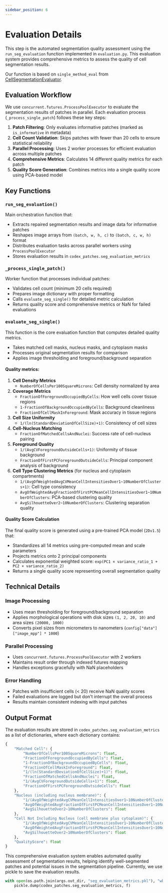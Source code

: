 ```yaml
---
sidebar_position: 6
---
```

# Evaluation Details

This step is the automated segmentation quality assessment using the `run_seg_evaluation` function implemented in `evaluation.py`. This evaluation system provides comprehensive metrics to assess the quality of cell segmentation results.

Our function is based on `single_method_eval` from [CellSegmentationEvaluator](https://github.com/murphygroup/CellSegmentationEvaluator/blob/6def33dd172ad9074bd856399535a5deea3e3fd6/SimpleCSE/read_and_eval_seg.py#L55).

## Evaluation Workflow

We use `concurrent.futures.ProcessPoolExecutor` to evaluate the segmentation results of patches in parallel. Each evaluation process (`_process_single_patch`) follows these key steps:

1. **Patch Filtering**: Only evaluates informative patches (marked as `is_informative` in metadata)
2. **Cell Count Validation**: Skips patches with fewer than 20 cells to ensure statistical reliability
3. **Parallel Processing**: Uses 2 worker processes for efficient evaluation across multiple patches
4. **Comprehensive Metrics**: Calculates 14 different quality metrics for each patch
5. **Quality Score Generation**: Combines metrics into a single quality score using PCA-based model

## Key Functions

### `run_seg_evaluation()`
Main orchestration function that:
- Extracts repaired segmentation results and image data for informative patches
- Reshapes image arrays from `(batch, w, h, c)` to `(batch, c, w, h)` format
- Distributes evaluation tasks across parallel workers using `ProcessPoolExecutor`
- Stores evaluation results in `codex_patches.seg_evaluation_metrics`

### `_process_single_patch()`
Worker function that processes individual patches:
- Validates cell count (minimum 20 cells required)
- Prepares image dictionary with proper formatting
- Calls `evaluate_seg_single()` for detailed metric calculation
- Returns quality score and comprehensive metrics or NaN for failed evaluations

### `evaluate_seg_single()`

This function is the core evaluation function that computes detailed quality metrics.
- Takes matched cell masks, nucleus masks, and cytoplasm masks
- Processes original segmentation results for comparison
- Applies image thresholding and foreground/background separation

#### Quality metrics:
1. **Cell Density Metrics**
   - `NumberOfCellsPer100SquareMicrons`: Cell density normalized by area
2. **Coverage Metrics**
   - `FractionOfForegroundOccupiedByCells`: How well cells cover tissue regions
   - `1-FractionOfBackgroundOccupiedByCells`: Background cleanliness
   - `FractionOfCellMaskInForeground`: Mask accuracy in tissue regions
3. **Cell Size Uniformity**
   - `1/(ln(StandardDeviationOfCellSize)+1)`: Consistency of cell sizes
4. **Cell-Nucleus Matching**
   - `FractionOfMatchedCellsAndNuclei`: Success rate of cell-nucleus pairing
5. **Foreground Quality**
   - `1/(AvgCVForegroundOutsideCells+1)`: Uniformity of tissue background
   - `FractionOfFirstPCForegroundOutsideCells`: Principal component analysis of background
6. **Cell Type Clustering Metrics** (for nucleus and cytoplasm compartments)
   - `1/(AvgOfWeightedAvgCVMeanCellIntensitiesOver1~10NumberOfClusters+1)`: Cell type consistency
   - `AvgOfWeightedAvgFractionOfFirstPCMeanCellIntensitiesOver1~10NumberOfClusters`: PCA-based clustering quality
   - `AvgSilhouetteOver2~10NumberOfClusters`: Clustering separation quality

#### Quality Score Calculation
The final quality score is generated using a pre-trained PCA model (`2Dv1.5`) that:
- Standardizes all 14 metrics using pre-computed mean and scale parameters
- Projects metrics onto 2 principal components
- Calculates exponential weighted score: `exp(PC1 × variance_ratio_1 + PC2 × variance_ratio_2)`
- Returns a single quality score representing overall segmentation quality

## Technical Details

### Image Processing
- Uses mean thresholding for foreground/background separation
- Applies morphological operations with disk sizes `(1, 2, 20, 10)` and area sizes `(20000, 1000)`
- Converts pixel sizes from micrometers to nanometers (`config["data"]["image_mpp"] * 1000`)

### Parallel Processing
- Uses `concurrent.futures.ProcessPoolExecutor` with 2 workers
- Maintains result order through indexed futures mapping
- Handles exceptions gracefully with NaN placeholders

### Error Handling
- Patches with insufficient cells (< 20) receive NaN quality scores
- Failed evaluations are logged but don't interrupt the overall process
- Results maintain consistent indexing with input patches

## Output Format

The evaluation results are stored in `codex_patches.seg_evaluation_metrics` as a list of dictionaries, where each dictionary contains:

```python
{
    "Matched Cell": {
        "NumberOfCellsPer100SquareMicrons": float,
        "FractionOfForegroundOccupiedByCells": float,
        "1-FractionOfBackgroundOccupiedByCells": float,
        "FractionOfCellMaskInForeground": float,
        "1/(ln(StandardDeviationOfCellSize)+1)": float,
        "FractionOfMatchedCellsAndNuclei": float,
        "1/(AvgCVForegroundOutsideCells+1)": float,
        "FractionOfFirstPCForegroundOutsideCells": float
    },
    "Nucleus (including nucleus membrane)": {
        "1/(AvgOfWeightedAvgCVMeanCellIntensitiesOver1~10NumberOfClusters+1)": float,
        "AvgOfWeightedAvgFractionOfFirstPCMeanCellIntensitiesOver1~10NumberOfClusters": float,
        "AvgSilhouetteOver2~10NumberOfClusters": float
    },
    "Cell Not Including Nucleus (cell membrane plus cytoplasm)": {
        "1/(AvgOfWeightedAvgCVMeanCellIntensitiesOver1~10NumberOfClusters+1)": float,
        "AvgOfWeightedAvgFractionOfFirstPCMeanCellIntensitiesOver1~10NumberOfClusters": float,
        "AvgSilhouetteOver2~10NumberOfClusters": float
    },
    "QualityScore": float
}
```

This comprehensive evaluation system enables automated quality assessment of segmentation results, helping identify well-segmented patches and potential issues in the segmentation pipeline. Currently, we use pickle to save the evaluation results.

```python
with open(os.path.join(args.out_dir, "seg_evaluation_metrics.pkl"), "wb") as f:
    pickle.dump(codex_patches.seg_evaluation_metrics, f)
```